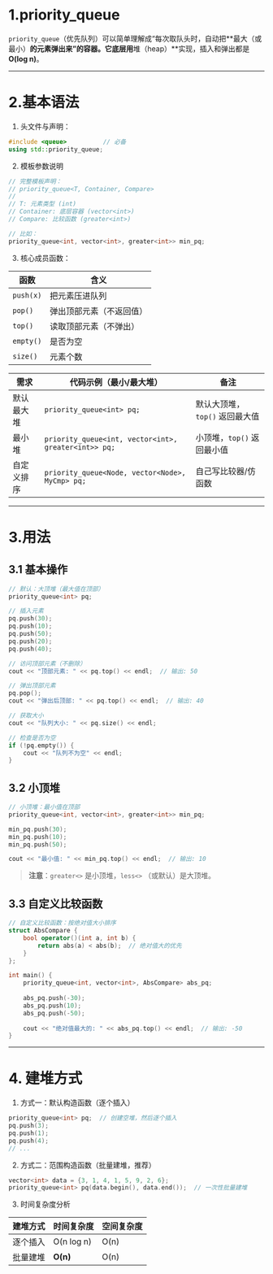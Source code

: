 # 1.priority_queue

`priority_queue`（优先队列）可以简单理解成“每次取队头时，自动把**最大（或最小）**的元素弹出来”的容器。它底层用**堆（heap）**实现，插入和弹出都是 **O(log n)**。

---

# 2.基本语法

1. 头文件与声明：

```cpp
#include <queue>          // 必备
using std::priority_queue;
```

2. 模板参数说明

```cpp
// 完整模板声明：
// priority_queue<T, Container, Compare>
//
// T: 元素类型 (int)
// Container: 底层容器 (vector<int>)
// Compare: 比较函数 (greater<int>)

// 比如：
priority_queue<int, vector<int>, greater<int>> min_pq;
```

3. 核心成员函数：

| 函数        | 含义                          |
|-------------|-------------------------------|
| `push(x)`   | 把元素压进队列                |
| `pop()`     | 弹出顶部元素（不返回值）      |
| `top()`     | 读取顶部元素（不弹出）        |
| `empty()`   | 是否为空                      |
| `size()`    | 元素个数                      |

| 需求    | 代码示例（最小/最大堆）                                         | 备注              |
| ----- | ---------------------------------------------------- | --------------- |
| 默认最大堆 | `priority_queue<int> pq;`                            | 默认大顶堆，`top()` 返回最大值 |
| 最小堆   | `priority_queue<int, vector<int>, greater<int>> pq;` | 小顶堆，`top()` 返回最小值 |
| 自定义排序 | `priority_queue<Node, vector<Node>, MyCmp> pq;`      | 自己写比较器/仿函数      |

---

# 3.用法

## 3.1 基本操作

```cpp
// 默认：大顶堆（最大值在顶部）
priority_queue<int> pq;

// 插入元素
pq.push(30);
pq.push(10);
pq.push(50);
pq.push(20);
pq.push(40);

// 访问顶部元素（不删除）
cout << "顶部元素: " << pq.top() << endl;  // 输出: 50

// 弹出顶部元素
pq.pop();
cout << "弹出后顶部: " << pq.top() << endl;  // 输出: 40

// 获取大小
cout << "队列大小: " << pq.size() << endl;

// 检查是否为空
if (!pq.empty()) {
	cout << "队列不为空" << endl;
}
```

## 3.2 小顶堆

```cpp
// 小顶堆：最小值在顶部
priority_queue<int, vector<int>, greater<int>> min_pq;

min_pq.push(30);
min_pq.push(10);
min_pq.push(50);

cout << "最小值: " << min_pq.top() << endl;  // 输出: 10
```

> **注意**：`greater<>` 是小顶堆，`less<>` （或默认）是大顶堆。

## 3.3 自定义比较函数

```cpp
// 自定义比较函数：按绝对值大小排序
struct AbsCompare {
    bool operator()(int a, int b) {
        return abs(a) < abs(b);  // 绝对值大的优先
    }
};

int main() {
    priority_queue<int, vector<int>, AbsCompare> abs_pq;
    
    abs_pq.push(-30);
    abs_pq.push(10);
    abs_pq.push(-50);
    
    cout << "绝对值最大的: " << abs_pq.top() << endl;  // 输出: -50
}
```

---

# 4. 建堆方式

1. 方式一：默认构造函数（逐个插入）

```cpp
priority_queue<int> pq;  // 创建空堆，然后逐个插入
pq.push(3);
pq.push(1);
pq.push(4);
// ...
```

2. 方式二：范围构造函数（批量建堆，推荐）

```cpp
vector<int> data = {3, 1, 4, 1, 5, 9, 2, 6};
priority_queue<int> pq(data.begin(), data.end());  // 一次性批量建堆
```

3. 时间复杂度分析

| 建堆方式 | 时间复杂度 | 空间复杂度 |
|---------|-----------|-----------|
| 逐个插入 | O(n log n) | O(n) |
| 批量建堆 | **O(n)** | O(n) |



